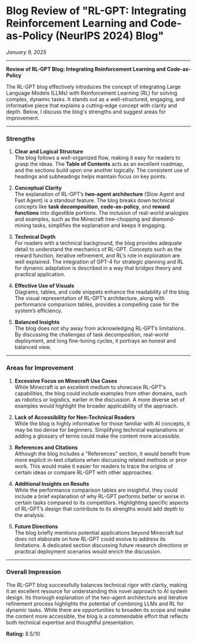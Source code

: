 # Blog Review of "RL-GPT: Integrating Reinforcement Learning and Code-as-Policy (NeurIPS 2024) Blog"

*January 9, 2025*

---

**Review of RL-GPT Blog: Integrating Reinforcement Learning and Code-as-Policy**  

The RL-GPT blog effectively introduces the concept of integrating Large Language Models (LLMs) with Reinforcement Learning (RL) for solving complex, dynamic tasks. It stands out as a well-structured, engaging, and informative piece that explains a cutting-edge concept with clarity and depth. Below, I discuss the blog's strengths and suggest areas for improvement.  

---

### **Strengths**

1. **Clear and Logical Structure**  
   The blog follows a well-organized flow, making it easy for readers to grasp the ideas. The **Table of Contents** acts as an excellent roadmap, and the sections build upon one another logically. The consistent use of headings and subheadings helps maintain focus on key points.  

2. **Conceptual Clarity**  
   The explanation of RL-GPT’s **two-agent architecture** (Slow Agent and Fast Agent) is a standout feature. The blog breaks down technical concepts like **task decomposition**, **code-as-policy**, and **reward functions** into digestible portions. The inclusion of real-world analogies and examples, such as the Minecraft tree-chopping and diamond-mining tasks, simplifies the explanation and keeps it engaging.  

3. **Technical Depth**  
   For readers with a technical background, the blog provides adequate detail to understand the mechanics of RL-GPT. Concepts such as the reward function, iterative refinement, and RL’s role in exploration are well explained. The integration of GPT-4 for strategic planning and RL for dynamic adaptation is described in a way that bridges theory and practical application.  

4. **Effective Use of Visuals**  
   Diagrams, tables, and code snippets enhance the readability of the blog. The visual representation of RL-GPT’s architecture, along with performance comparison tables, provides a compelling case for the system’s efficiency.  

5. **Balanced Insights**  
   The blog does not shy away from acknowledging RL-GPT’s limitations. By discussing the challenges of task decomposition, real-world deployment, and long fine-tuning cycles, it portrays an honest and balanced view.  

---

### **Areas for Improvement**

1. **Excessive Focus on Minecraft Use Cases**  
   While Minecraft is an excellent medium to showcase RL-GPT's capabilities, the blog could include examples from other domains, such as robotics or logistics, earlier in the discussion. A more diverse set of examples would highlight the broader applicability of the approach.  

2. **Lack of Accessibility for Non-Technical Readers**  
   While the blog is highly informative for those familiar with AI concepts, it may be too dense for beginners. Simplifying technical explanations or adding a glossary of terms could make the content more accessible.  

3. **References and Citations**  
   Although the blog includes a "References" section, it would benefit from more explicit in-text citations when discussing related methods or prior work. This would make it easier for readers to trace the origins of certain ideas or compare RL-GPT with other approaches.  

4. **Additional Insights on Results**  
   While the performance comparison tables are insightful, they could include a brief explanation of why RL-GPT performs better or worse in certain tasks compared to its competitors. Highlighting specific aspects of RL-GPT’s design that contribute to its strengths would add depth to the analysis.  

5. **Future Directions**  
   The blog briefly mentions potential applications beyond Minecraft but does not elaborate on how RL-GPT could evolve to address its limitations. A dedicated section discussing future research directions or practical deployment scenarios would enrich the discussion.  

---

### **Overall Impression**  

The RL-GPT blog successfully balances technical rigor with clarity, making it an excellent resource for understanding this novel approach to AI system design. Its thorough explanation of the two-agent architecture and iterative refinement process highlights the potential of combining LLMs and RL for dynamic tasks. While there are opportunities to broaden its scope and make the content more accessible, the blog is a commendable effort that reflects both technical expertise and thoughtful presentation.  

**Rating:** 8.5/10  
